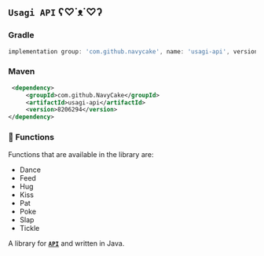 ## `Usagi API` ʕ♡˙ᴥ˙♡ʔ

### Gradle
```groovy
implementation group: 'com.github.navycake', name: 'usagi-api', version: '8206294'
```

### Maven
```xml
 <dependency>
	 <groupId>com.github.NavyCake</groupId>
	 <artifactId>usagi-api</artifactId>
	 <version>8206294</version>
</dependency>
```
### 🔌 Functions
Functions that are available in the library are:
- Dance
- Feed
- Hug
- Kiss
- Pat
- Poke
- Slap
- Tickle

A library for **[`API`](https://github.com/RabbitHouseCorp/usagi-api)** and written in Java.
